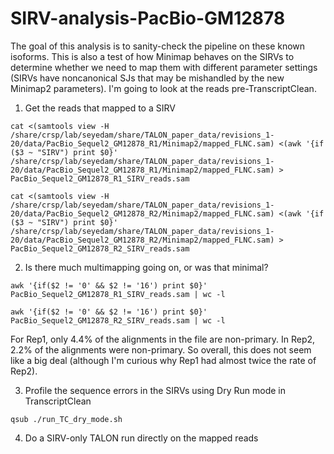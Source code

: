 # SIRV-analysis-PacBio-GM12878

The goal of this analysis is to sanity-check the pipeline on these known isoforms. This is also a test of how Minimap behaves on the SIRVs to determine whether we need to map them with different parameter settings (SIRVs have noncanonical SJs that may be mishandled by the new Minimap2 parameters). I'm going to look at the reads pre-TranscriptClean.

1. Get the reads that mapped to a SIRV
```
cat <(samtools view -H /share/crsp/lab/seyedam/share/TALON_paper_data/revisions_1-20/data/PacBio_Sequel2_GM12878_R1/Minimap2/mapped_FLNC.sam) <(awk '{if ($3 ~ "SIRV") print $0}' /share/crsp/lab/seyedam/share/TALON_paper_data/revisions_1-20/data/PacBio_Sequel2_GM12878_R1/Minimap2/mapped_FLNC.sam) > PacBio_Sequel2_GM12878_R1_SIRV_reads.sam

cat <(samtools view -H /share/crsp/lab/seyedam/share/TALON_paper_data/revisions_1-20/data/PacBio_Sequel2_GM12878_R2/Minimap2/mapped_FLNC.sam) <(awk '{if ($3 ~ "SIRV") print $0}' /share/crsp/lab/seyedam/share/TALON_paper_data/revisions_1-20/data/PacBio_Sequel2_GM12878_R2/Minimap2/mapped_FLNC.sam) > PacBio_Sequel2_GM12878_R2_SIRV_reads.sam
```

2. Is there much multimapping going on, or was that minimal?
```
awk '{if($2 != '0' && $2 != '16') print $0}' PacBio_Sequel2_GM12878_R1_SIRV_reads.sam | wc -l

awk '{if($2 != '0' && $2 != '16') print $0}' PacBio_Sequel2_GM12878_R2_SIRV_reads.sam | wc -l
```
For Rep1, only 4.4% of the alignments in the file are non-primary. In Rep2, 2.2% of the alignments were non-primary. So overall, this does not seem like a big deal (although I'm curious why Rep1 had almost twice the rate of Rep2).

3. Profile the sequence errors in the SIRVs using Dry Run mode in TranscriptClean
```
qsub ./run_TC_dry_mode.sh
```

4. Do a SIRV-only TALON run directly on the mapped reads
```


``` 
